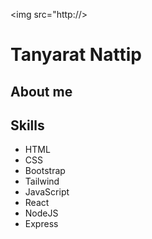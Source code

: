 <img src="http://>
# Tanyarat Nattip

## About me


## Skills

- HTML
- CSS
- Bootstrap
- Tailwind
- JavaScript
- React
- NodeJS
- Express
 


